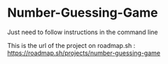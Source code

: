 # Number-Guessing-Game
Just need to follow instructions in the command line

This is the url of the project on roadmap.sh : https://roadmap.sh/projects/number-guessing-game
